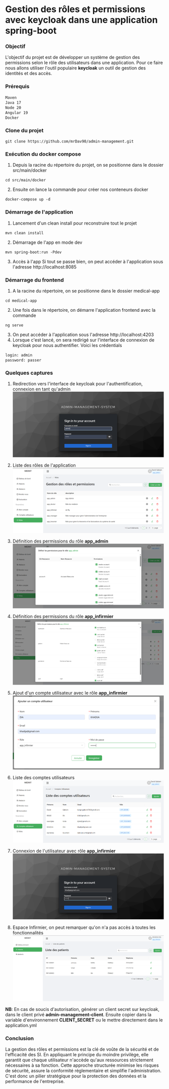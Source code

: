 # **Gestion des rôles et permissions avec keycloak dans une application spring-boot**

### Objectif
L'objectif du projet est de développer un système de gestion des permissions selon le rôle des utilisateurs dans une application. Pour ce faire nous allons utiliser l'outil populaire **keycloak**
un outil de gestion des identités et des accès.

### Prérequis
```
Maven
Java 17
Node 20
Angular 19
Docker 
```

### Clone du projet
```
git clone https://github.com/mrDav90/admin-management.git
```

### Exécution du docker compose

1. Depuis la racine du répertoire du projet, on se positionne dans le dossier src/main/docker 
```
cd src/main/docker
```
2. Ensuite on lance la commande pour créer nos conteneurs docker
```
docker-compose up -d
```

### Démarrage de l'application

1. Lancement d'un clean install pour reconstruire tout le projet 
```
mvn clean install
```
2. Démarrage de l'app en mode dev 
```
mvn spring-boot:run -Pdev
```
3. Accès à l'app 
Si tout se passe bien, on peut accéder à l'application sous l'adresse http://localhost:8085

### Démarrage du frontend
1. A la racine du répertoire, on se positionne dans le dossier medical-app
```
cd medical-app
```
2. Une fois dans le répertoire, on démarre l'application frontend avec la commande
```
ng serve
```
3. On peut accéder à l'application sous l'adresse http://localhost:4203
4. Lorsque c'est lancé, on sera redirigé sur l'interface de connexion de keycloak pour nous authentifier. Voici les crédentials
```
login: admin
password: passer
```

### Quelques captures
1. Redirection vers l'interface de keycloak pour l'authentification, connexion en tant qu'admin
![capt1](./captures/1.png)

2. Liste des rôles de l'application 
![capt2](./captures/2.png)

3. Définition des permissions du rôle **app_admin**
![capt3](./captures/3.png)

4. Définition des permissions du rôle **app_infirmier**
![capt4](./captures/4.png)

5. Ajout d'un compte utilisateur avec le rôle **app_infirmier**
![capt5](./captures/5.png)

6. Liste des comptes utilisateurs
![capt6](./captures/6.png)

7. Connexion de l'utilisateur avec rôle **app_infirmier**
![capt7](./captures/7.png)

8. Espace Infirmier, on peut remarquer qu'on n'a pas accès à toutes les fonctionnalités
![capt8](./captures/8.png)

**NB**: En cas de soucis d'autorisation, générer un client secret sur keycloak, dans le client privé **admin-management-client**.
Ensuite copier dans la variable d'environnement **CLIENT_SECRET** ou le mettre directement dans le application.yml

### Conclusion
La gestion des rôles et permissions est la clé de voûte de la sécurité et de l'efficacité des SI. En appliquant le principe du moindre privilège, elle garantit que chaque utilisateur n'accède qu'aux ressources strictement nécessaires à sa fonction. Cette approche structurée minimise les risques de sécurité, assure la conformité réglementaire et simplifie l'administration. C'est donc un pilier stratégique pour la protection des données et la performance de l'entreprise.
